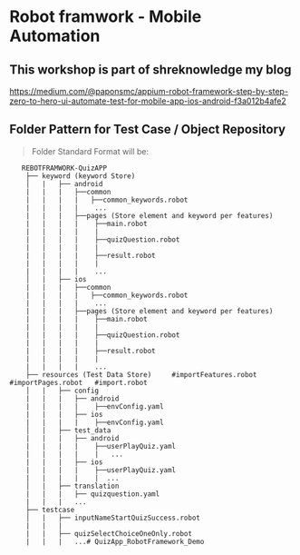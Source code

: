 Robot framwork - Mobile Automation
=================================
## This workshop is part of shreknowledge my blog 
https://medium.com/@paponsmc/appium-robot-framework-step-by-step-zero-to-hero-ui-automate-test-for-mobile-app-ios-android-f3a012b4afe2

## Folder Pattern for Test Case / Object Repository

> Folder Standard Format will be: 
```
   REBOTFRAMWORK-QuizAPP
    ├── keyword (keyword Store)  
    │   |   ├── android
    |   |   |   ├──common
    |   |   |   |   ├──common_keywords.robot
    |   |   |   |    ...
    |   |   |   ├──pages (Store element and keyword per features)
    |   |   |   |    ├──main.robot
    |   |   |   |    |   
    |   |   |   |    ├──quizQuestion.robot 
    |   |   |   |    |   
    |   |   |   |    ├──result.robot 
    |   |   |   |    |
    |   |   |   |    ...
    │   |   ├── ios
    |   |   |   ├──common
    |   |   |   |   ├──common_keywords.robot
    |   |   |   |    ...
    |   |   |   ├──pages (Store element and keyword per features)
    |   |   |   |    ├──main.robot
    |   |   |   |    |   
    |   |   |   |    ├──quizQuestion.robot 
    |   |   |   |    |   
    |   |   |   |    ├──result.robot 
    |   |   |   |    |   
    |   |   |   |    ...  
    ├── resources (Test Data Store)     #importFeatures.robot    #importPages.robot   #import.robot
    │   |   ├── config
    |   |   |   ├── android
    |   |   |   |    ├──envConfig.yaml 
    |   |   |   ├── ios
    |   |   |   |    ├──envConfig.yaml 
    │   |   ├── test_data
    |   |   |   ├── android
    |   |   |   |    ├──userPlayQuiz.yaml 
    |   |   |   |    |   ...         
    |   |   |   ├── ios
    |   |   |   |    ├──userPlayQuiz.yaml
    |   |   |   |    |  ...   
    │   |   ├── translation
    |   |   |   ├── quizquestion.yaml
    |   |   |   ...
    ├── testcase
    │   |   ├── inputNameStartQuizSuccess.robot
    |   |   |   
    |   |   ├── quizSelectChoiceOneOnly.robot
    |   |   |   ...# QuizApp_RobotFramework_Demo

